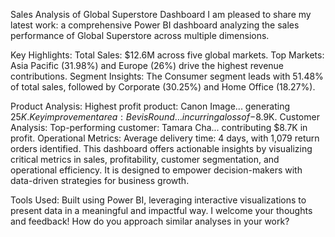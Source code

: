 Sales Analysis of Global Superstore Dashboard
I am pleased to share my latest work: a comprehensive Power BI dashboard analyzing the sales performance of Global Superstore across multiple dimensions.

Key Highlights:
Total Sales: $12.6M across five global markets.
Top Markets: Asia Pacific (31.98%) and Europe (26%) drive the highest revenue contributions.
Segment Insights: The Consumer segment leads with 51.48% of total sales, followed by Corporate (30.25%) and Home Office (18.27%).

Product Analysis:
Highest profit product: Canon Image... generating $25K.
Key improvement area: Bevis Round… incurring a loss of -$8.9K.
Customer Analysis: Top-performing customer: Tamara Cha... contributing $8.7K in profit.
Operational Metrics: Average delivery time: 4 days, with 1,079 return orders identified.
This dashboard offers actionable insights by visualizing critical metrics in sales, profitability, customer segmentation, and operational efficiency. It is designed to empower decision-makers with data-driven strategies for business growth.

Tools Used:
Built using Power BI, leveraging interactive visualizations to present data in a meaningful and impactful way.
I welcome your thoughts and feedback! How do you approach similar analyses in your work?

